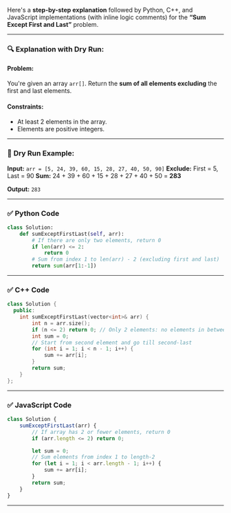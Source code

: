Here's a **step-by-step explanation** followed by Python, C++, and JavaScript implementations (with inline logic comments) for the **“Sum Except First and Last”** problem.

---

### 🔍 **Explanation with Dry Run:**

#### Problem:

You're given an array `arr[]`. Return the **sum of all elements excluding** the first and last elements.

#### Constraints:

* At least 2 elements in the array.
* Elements are positive integers.

---

### 🧠 **Dry Run Example:**

**Input:** `arr = [5, 24, 39, 60, 15, 28, 27, 40, 50, 90]`
**Exclude:** First = 5, Last = 90
**Sum:** 24 + 39 + 60 + 15 + 28 + 27 + 40 + 50 = **283**

**Output:** `283`

---

### ✅ Python Code

```python
class Solution:
    def sumExceptFirstLast(self, arr):
        # If there are only two elements, return 0
        if len(arr) <= 2:
            return 0
        # Sum from index 1 to len(arr) - 2 (excluding first and last)
        return sum(arr[1:-1])
```

---

### ✅ C++ Code

```cpp
class Solution {
  public:
    int sumExceptFirstLast(vector<int>& arr) {
        int n = arr.size();
        if (n <= 2) return 0; // Only 2 elements: no elements in between
        int sum = 0;
        // Start from second element and go till second-last
        for (int i = 1; i < n - 1; i++) {
            sum += arr[i];
        }
        return sum;
    }
};
```

---

### ✅ JavaScript Code

```javascript
class Solution {
    sumExceptFirstLast(arr) {
        // If array has 2 or fewer elements, return 0
        if (arr.length <= 2) return 0;

        let sum = 0;
        // Sum elements from index 1 to length-2
        for (let i = 1; i < arr.length - 1; i++) {
            sum += arr[i];
        }
        return sum;
    }
}
```

---
